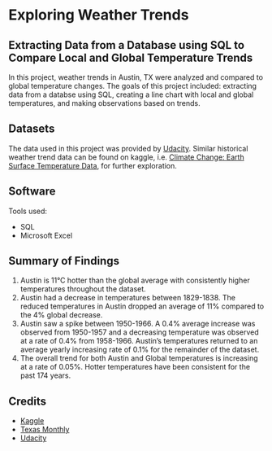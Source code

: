 # Exploring Weather Trends
## Extracting Data from a Database using SQL to Compare Local and Global Temperature Trends
In this project, weather trends in Austin, TX were analyzed and compared to global temperature changes. The goals of this project included: extracting data from a databse using SQL, creating a line chart with local and global temperatures, and making observations based on trends.

## Datasets
The data used in this project was provided by [Udacity](https://www.udacity.com/course/data-analyst-nanodegree--nd002). Similar historical weather trend data can be found on kaggle, i.e. [Climate Change: Earth Surface Temperature Data](https://www.kaggle.com/berkeleyearth/climate-change-earth-surface-temperature-data), for further exploration. 

## Software
Tools used:
* SQL
* Microsoft Excel

## Summary of Findings
1. Austin is 11°C hotter than the global average with consistently higher temperatures throughout the dataset.
2. Austin had a decrease in temperatures between 1829-1838. The reduced temperatures in Austin dropped an average of 11% compared to the 4% global decrease.
3. Austin saw a spike between 1950-1966. A 0.4% average increase was observed from 1950-1957 and a decreasing temperature was observed at a rate of 0.4% from 1958-1966. Austin’s temperatures returned to an average yearly increasing rate of 0.1% for the remainder of the dataset.
4. The overall trend for both Austin and Global temperatures is increasing at a rate of 0.05%. Hotter temperatures have been consistent for the past 174 years.

## Credits
* [Kaggle](https://www.kaggle.com/berkeleyearth/climate-change-earth-surface-temperature-data) 
* [Texas Monthly](https://www.texasmonthly.com/being-texan/the-summer-that-wouldnt-die/)
* [Udacity](https://www.udacity.com/course/data-analyst-nanodegree--nd002)

